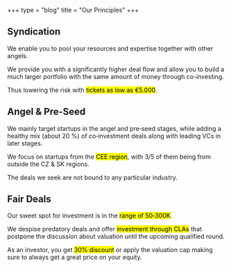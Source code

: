 +++
type = "blog"
title = "Our Principles"
+++

## Syndication



We enable you to pool your resources and expertise together with other angels.

We provide you with a significantly higher deal flow and allow you to build a much larger portfolio with the same amount of money through co-investing. 

Thus lowering the risk with <mark>tickets&nbsp;as&nbsp;low&nbsp;as&nbsp;€5.000</mark>. 

## Angel & Pre-Seed



We mainly target startups in the angel and pre‑seed stages, while adding a healthy mix (about 20 %) of co‑investment deals along with leading VCs in later stages. 

We focus on startups from the <mark>CEE&nbsp;region</mark>, with 3/5 of them being from outside the CZ & SK regions. 

The deals we seek are not bound to any particular industry. 

## Fair Deals



Our sweet spot for investment is in the <mark>range&nbsp;of&nbsp;50‑300K</mark>. 

We despise predatory deals and offer <mark>investment&nbsp;through&nbsp;CLAs</mark> that postpone the discussion about valuation until the upcoming qualified round. 

As an investor, you get <mark>30%&nbsp;discount</mark> or apply the valuation cap making sure to always get a great price on your equity. 
